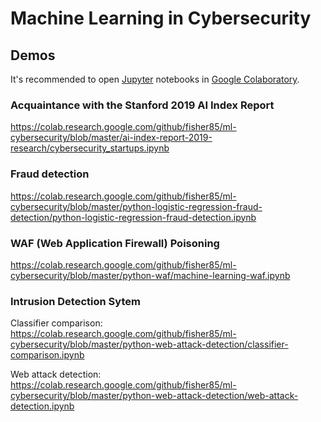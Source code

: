# Machine Learning in Cybersecurity

## Demos

It's recommended to open [Jupyter](http://jupyter.org) notebooks in [Google Colabоratory](https://colab.research.google.com).

### Acquaintance with the Stanford 2019 AI Index Report

https://colab.research.google.com/github/fisher85/ml-cybersecurity/blob/master/ai-index-report-2019-research/cybersecurity_startups.ipynb

### Fraud detection

https://colab.research.google.com/github/fisher85/ml-cybersecurity/blob/master/python-logistic-regression-fraud-detection/python-logistic-regression-fraud-detection.ipynb

### WAF (Web Application Firewall) Poisoning

https://colab.research.google.com/github/fisher85/ml-cybersecurity/blob/master/python-waf/machine-learning-waf.ipynb

### Intrusion Detection Sytem

Classifier comparison: https://colab.research.google.com/github/fisher85/ml-cybersecurity/blob/master/python-web-attack-detection/classifier-comparison.ipynb

Web attack detection: https://colab.research.google.com/github/fisher85/ml-cybersecurity/blob/master/python-web-attack-detection/web-attack-detection.ipynb
